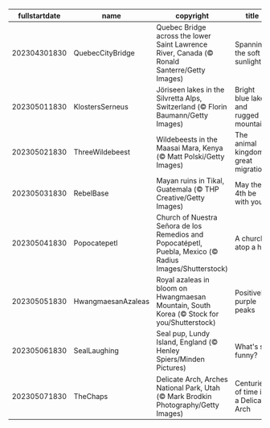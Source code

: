 |fullstartdate|name|copyright|title|image|
|--|--|--|--|--|
202304301830|QuebecCityBridge|Quebec Bridge across the lower Saint Lawrence River, Canada (© Ronald Santerre/Getty Images)|Spanning the soft sunlight|![](/en-IN/2023/05/202304301830QuebecCityBridge.jpg)|
202305011830|KlostersSerneus|Jöriseen lakes in the Silvretta Alps, Switzerland (© Florin Baumann/Getty Images)|Bright blue lakes and rugged mountains|![](/en-IN/2023/05/202305011830KlostersSerneus.jpg)|
202305021830|ThreeWildebeest|Wildebeests in the Maasai Mara, Kenya (© Matt Polski/Getty Images)|The animal kingdom's great migration|![](/en-IN/2023/05/202305021830ThreeWildebeest.jpg)|
202305031830|RebelBase|Mayan ruins in Tikal, Guatemala (© THP Creative/Getty Images)|May the 4th be with you|![](/en-IN/2023/05/202305031830RebelBase.jpg)|
202305041830|Popocatepetl|Church of Nuestra Señora de los Remedios and Popocatépetl, Puebla, Mexico (© Radius Images/Shutterstock)|A church atop a hill|![](/en-IN/2023/05/202305041830Popocatepetl.jpg)|
202305051830|HwangmaesanAzaleas|Royal azaleas in bloom on Hwangmaesan Mountain, South Korea (© Stock for you/Shutterstock)|Positively purple peaks|![](/en-IN/2023/05/202305051830HwangmaesanAzaleas.jpg)|
202305061830|SealLaughing|Seal pup, Lundy Island, England (© Henley Spiers/Minden Pictures)|What's so funny?|![](/en-IN/2023/05/202305061830SealLaughing.jpg)|
202305071830|TheChaps|Delicate Arch, Arches National Park, Utah (© Mark Brodkin Photography/Getty Images)|Centuries of time in a Delicate Arch|![](/en-IN/2023/05/202305071830TheChaps.jpg)|
